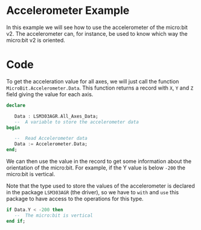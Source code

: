 Accelerometer Example
=====================

In this example we will see how to use the accelerometer of the micro:bit v2. The
accelerometer can, for instance, be used to know which way the micro:bit v2 is
oriented.

Code
====

To get the acceleration value for all axes, we will just call the function
`MicroBit.Accelerometer.Data`. This function returns a record with `X`, `Y`
and `Z` field giving the value for each axis.


```ada
declare

   Data : LSM303AGR.All_Axes_Data;
   --  A variable to store the accelerometer data
begin

   --  Read Accelerometer data
   Data := Accelerometer.Data;
end;
```

We can then use the value in the record to get some information about the
orientation of the micro:bit. For example, if the Y value is below `-200`
the micro:bit is vertical.

Note that the type used to store the values of the accelerometer is declared in
the package `LSM303AGR` (the driver), so we have to `with` and `use` this package
to have access to the operations for this type.

```ada
if Data.Y < -200 then
   --  The micro:bit is vertical
end if;
```
